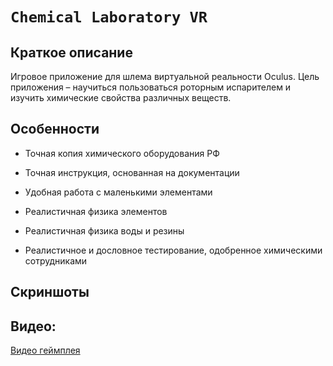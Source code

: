 #  `Chemical Laboratory VR`
## Краткое описание
Игровое приложение для шлема виртуальной реальности Oculus. Цель приложения – научиться пользоваться роторным испарителем и изучить химические свойства различных веществ. 


## Особенности

* Точная копия химического оборудования РФ

* Точная инструкция, основанная на документации

* Удобная работа с маленькими элементами

* Реалистичная физика элементов

* Реалистичная физика воды и резины

* Реалистичное и дословное тестирование, одобренное химическими сотрудниками

## Скриншоты


## Видео:
[Видео геймплея](https://www.youtube.com/watch?v=is5nHUzgz4I) 


